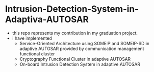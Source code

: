 # Intrusion-Detection-System-in-Adaptiva-AUTOSAR
- this repo represents my contribution in my graduation project.
- i have implemented
  - Service-Oriented Architecture using SOMEIP and SOMEIP-SD in adaptive AUTOSAR provided by communication management functional cluster
  - Cryptography Functional Cluster in adaptive AUTOSAR
  - On-board Intrusion Detection System in adaptive AUTOSAR
